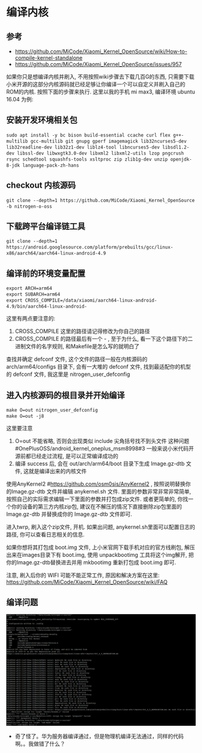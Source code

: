 # 编译内核

## 参考

* <https://github.com/MiCode/Xiaomi_Kernel_OpenSource/wiki/How-to-compile-kernel-standalone>
* <https://github.com/MiCode/Xiaomi_Kernel_OpenSource/issues/957>

如果你只是想编译内核并刷入, 不用按照wiki步骤去下载几百G的东西, 只需要下载小米开源的这部分内核源码就已经足够让你编译一个可以自定义并刷入自己的ROM的内核. 按照下面的步骤来执行. 这里以我的手机 mi max3, 编译环境 ubuntu 16.04 为例:

## 安装开发环境相关包

```
sudo apt install -y bc bison build-essential ccache curl flex g++-multilib gcc-multilib git gnupg gperf imagemagick lib32ncurses5-dev lib32readline-dev lib32z1-dev liblz4-tool libncurses5-dev libsdl1.2-dev libssl-dev libwxgtk3.0-dev libxml2 libxml2-utils lzop pngcrush rsync schedtool squashfs-tools xsltproc zip zlib1g-dev unzip openjdk-8-jdk language-pack-zh-hans
```

## checkout 内核源码
```
git clone --depth=1 https://github.com/MiCode/Xiaomi_Kernel_OpenSource -b nitrogen-o-oss
```

## 下载跨平台编译链工具

```
git clone --depth=1 https://android.googlesource.com/platform/prebuilts/gcc/linux-x86/aarch64/aarch64-linux-android-4.9
```

## 编译前的环境变量配置

```
export ARCH=arm64
export SUBARCH=arm64
export CROSS_COMPILE=/data/xiaomi/aarch64-linux-android-4.9/bin/aarch64-linux-android-
```

这里有两点要注意的:
1. CROSS_COMPILE 这里的路径请记得修改为你自己的路径
2. CROSS_COMPILE 的路径最后有一个 - , 至于为什么, 看一下这个路径下的二进制文件的名字规则, 和Makefile是怎么写的就明白了

查找并确定 defconf 文件, 这个文件的路径一般在内核源码的 arch/arm64/configs 目录下, 会有一大堆的 defconf 文件, 找到最适配你的机型的 defconf 文件, 我这里是 nitrogen_user_defconfig

## 进入内核源码的根目录并开始编译

```
make O=out nitrogen_user_defconfig
make O=out -j8
```

这里要注意

1. O=out 不能省略, 否则会出现类似 include 尖角括号找不到头文件 这种问题 #OnePlusOSS/android_kernel_oneplus_msm8998#3 一般来说小米代码开源前都已经走过流程, 是可以正常编译成功的
2. 编译 success 后, 会在 out/arch/arm64/boot 目录下生成 Image.gz-dtb 文件, 这就是编译出来的内核文件

使用AnyKernel2 #https://github.com/osm0sis/AnyKernel2 , 按照说明替换你的Image.gz-dtb 文件并编辑 anykernel.sh 文件. 里面的参数非常非常非常简单, 按照自己的实际需求编辑一下里面的参数并打包成zip文件. 或者更简单的, 你找一个你的设备的第三方内核zip包, 建议在不解压的情况下直接删除zip包里面的 Image.gz-dtb 并替换成你的 Image.gz-dtb 文件即可.

进入twrp, 刷入这个zip文件, 开机. 如果出问题, anykernel.sh里面可以配置日志的路径, 你可以查看日志相关的信息.

如果你想将其打包成 boot.img 文件, 上小米官网下载手机对应的官方线刷包, 解压出来在images目录下有 boot.img, 使用 unpackbootimg 工具将这个img解开, 把你的Image.gz-dtb替换进去并用 mkbootimg 重新打包成 boot.img 即可.

注意, 刷入后你的 WIFI 可能不能正常工作, 原因和解决方案在这里: https://github.com/MiCode/Xiaomi_Kernel_OpenSource/wiki/FAQ



## 编译问题

![20191216_195412_58](image/20191216_195412_58.png)

* 奇了怪了。华为服务器编译通过，但是物理机编译无法通过，同样的代码啊。。我做错了什么？
